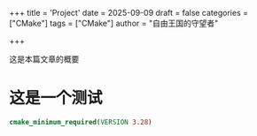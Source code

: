 +++
title = 'Project'
date = 2025-09-09
draft = false 
categories = ["CMake"]
tags = ["CMake"]
author = "自由王国的守望者"

+++

这是本篇文章的概要
# 这是一个测试

```cmake
cmake_minimum_required(VERSION 3.28)
```

